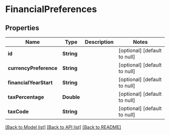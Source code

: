 # FinancialPreferences
## Properties

| Name | Type | Description | Notes |
|------------ | ------------- | ------------- | -------------|
| **id** | **String** |  | [optional] [default to null] |
| **currencyPreference** | **String** |  | [optional] [default to null] |
| **financialYearStart** | **String** |  | [optional] [default to null] |
| **taxPercentage** | **Double** |  | [optional] [default to null] |
| **taxCode** | **String** |  | [optional] [default to null] |

[[Back to Model list]](../README.md#documentation-for-models) [[Back to API list]](../README.md#documentation-for-api-endpoints) [[Back to README]](../README.md)

